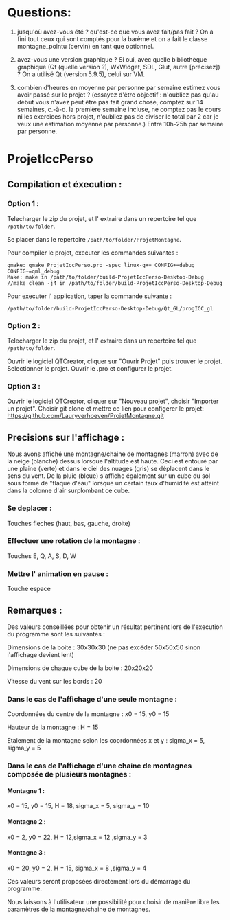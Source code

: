 # Questions: 
1) jusqu'où avez-vous été ? qu'est-ce que vous avez fait/pas fait ?
On a fini tout ceux qui sont comptés pour la barème et on a fait le classe montagne_pointu (cervin) en tant que optionnel. 

2) avez-vous une version graphique ? Si oui, avec quelle bibliothèque graphique (Qt (quelle version ?), WxWidget, SDL, Glut, autre [précisez]) ?
On a utilisé Qt (version 5.9.5), celui sur VM. 

3) combien d'heures en moyenne par personne par semaine estimez vous avoir passé sur le projet ? (essayez d'être objectif : n'oubliez pas qu'au début vous n'avez peut être pas fait grand chose, comptez sur 14 semaines, c.-à-d. la première semaine incluse, ne comptez pas le cours ni les exercices hors projet, n'oubliez pas de diviser le total par 2 car je veux une estimation moyenne par personne.)
Entre 10h-25h par semaine par personne. 


# ProjetIccPerso

## Compilation et éxecution : 

### Option 1 : 

Telecharger le zip du projet, et l' extraire dans un repertoire tel que `/path/to/folder`.

Se placer dans le repertoire `/path/to/folder/ProjetMontagne`.

Pour compiler le projet, executer les commandes suivantes :

```
qmake: qmake ProjetIccPerso.pro -spec linux-g++ CONFIG+=debug CONFIG+=qml_debug
Make: make in /path/to/folder/build-ProjetIccPerso-Desktop-Debug
//make clean -j4 in /path/to/folder/build-ProjetIccPerso-Desktop-Debug
```

Pour executer l' application, taper la commande suivante :

```
/path/to/folder/build-ProjetIccPerso-Desktop-Debug/Qt_GL/progICC_gl
```

### Option 2 : 

Telecharger le zip du projet, et l' extraire dans un repertoire tel que `/path/to/folder`.

Ouvrir le logiciel QTCreator, cliquer sur "Ouvrir Projet" puis trouver le projet. Selectionner le projet. Ouvrir le .pro et configurer le projet.

### Option 3 : 

Ouvrir le logiciel QTCreator, cliquer sur "Nouveau projet", choisir "Importer un projet". Choisir git clone et mettre ce lien pour configerer le projet: https://github.com/Lauryverhoeven/ProjetMontagne.git

## Precisions sur l'affichage : 

Nous avons affiché une montagne/chaine de montagnes (marron) avec de la neige (blanche) dessus lorsque l'altitude est haute. Ceci est entouré par une plaine (verte) et dans le ciel des nuages (gris) se déplacent dans le sens du vent. De la pluie (bleue) s'affiche également sur un cube du sol sous forme de "flaque d'eau" lorsque un certain taux d'humidité est atteint dans la colonne d'air surplombant ce cube. 

### Se deplacer : 
Touches fleches (haut, bas, gauche, droite)

### Effectuer une rotation de la montagne : 
Touches E, Q, A, S, D, W

### Mettre l' animation en pause : 
Touche espace 

## Remarques : 

Des valeurs conseillées pour obtenir un résultat pertinent lors de l'execution du programme sont les suivantes :

Dimensions de la boite : 30x30x30 (ne pas excéder 50x50x50 sinon l'affichage devient lent)

Dimensions de chaque cube de la boite : 20x20x20

Vitesse du vent sur les bords : 20 

### Dans le cas de l'affichage d'une seule montagne : 

Coordonnées du centre de la montagne : x0 = 15, y0 = 15

Hauteur de la montagne : H = 15

Etalement de la montagne selon les coordonnées x et y : sigma_x = 5, sigma_y = 5

### Dans le cas de l'affichage d'une chaine de montagnes composée de plusieurs montagnes : 
#### Montagne 1 : 
x0 = 15, y0 = 15, H = 18, sigma_x = 5, sigma_y = 10
#### Montagne 2 :
x0 = 2, y0 = 22, H = 12,sigma_x = 12 ,sigma_y = 3
#### Montagne 3 : 
x0 = 20, y0 = 2, H = 15, sigma_x = 8 ,sigma_y = 4

Ces valeurs seront proposées directement lors du démarrage du programme. 

Nous laissons à l'utilisateur une possibilité pour choisir de manière libre les paramètres de la montagne/chaine de montagnes.
